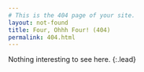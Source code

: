 ```yaml
---
# This is the 404 page of your site.
layout: not-found
title: Four, Ohhh Four! (404)
permalink: 404.html
---
```


Nothing interesting to see here.
{:.lead}

